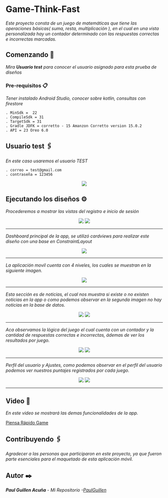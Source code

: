 # Game-Think-Fast

_Este proyecto consta de un juego de matemáticas que tiene las operaciones básicas( suma, resta, multiplicación ), en el cual en una vista personalizada hay un contador determinado con las respuestas correctas e incorrectas marcadas._

## Comenzando 🚀

_Mira **Usuario test** para conocer el usuario asignado para esta prueba de diseños_

### Pre-requisitos 📋

_Tener instalado Android Studio, conocer sobre kotlin, consultas con firestore_

```
. MinSdk =  22
. CompileSdk = 31
. TargetSdk = 31
. Gradle JDFK = corretto - 15 Amanzon Corretto version 15.0.2
. API = 23 Oreo 6.0
```

## Usuario test 🖇️

_En este caso usaremos el usuario TEST_

```
. correo = test@gmail.com
. contraseña = 123456
```

<p align="center">
 <img src="https://i.postimg.cc/W3f7bTK2/Usuario.png"/>
</p>


## Ejecutando los diseños ⚙️

_Procederemos a mostrar las vistas del registro e inicio de sesión_

<p align="center">
 <img src="https://i.postimg.cc/nhBLCRYj/Screenshot-1652891156.png"/>
 <img src="https://i.postimg.cc/VNFLFJhz/Screenshot-1652891164.png"/>
</p>

 ---
 
_Dashboard principal de la app, se utilizó cardviews para realizar este diseño con una base en ConstraintLayout_

<p align="center">
 <img src="https://i.postimg.cc/85PkX18M/Screenshot-1652891208.png"/>
</p>

---

_La aplicación movil cuenta con 4 niveles, los cuales se muestran en la siguiente imagen._

<p align="center">
 <img src="https://i.postimg.cc/xCxfWWY7/Screenshot-1652891210.png"/>
</p>

---

_Esta sección es de noticias, el cual nos muestra si existe o no existen noticias en la app o como podemos observar en la segunda imagen no hay noticias en la base de datos._

<p align="center">
 <img src="https://i.postimg.cc/ZnXTqpWx/Screenshot-1652891218.png"/>
 <img src="https://i.postimg.cc/wTdNFmfm/Screenshot-1652891930.png"/>
</p>

---

_Aca observamos la lógica del juego el cual cuenta con un contador y la cantidad de respuestas correctas e incorrectas, ádemas de ver los resultados por juego._

<p align="center">
 <img src="https://i.postimg.cc/x8g9Khpg/Screenshot-1652891228.png"/>
 <img src="https://i.postimg.cc/2jxjRLjv/Screenshot-1652891259.png"/>
</p>

---

_Perfil del usuario y Ajustes, como podemos observar en el perfil del usuario podemos ver nuestros puntajes registrados por cada juego._

<p align="center">
 <img src="https://i.postimg.cc/qRTrW49j/Screenshot-1652891264.png"/>
 <img src="https://i.postimg.cc/9XkX15Lw/Screenshot-1652891220.png"/>
</p>

---


## Video 📄

_En este video se mostrará las demas funcionalidades de la app._

[Piensa Rápido Game](https://user-images.githubusercontent.com/43099030/169093389-d48f1c99-cf94-4ea0-946f-294b64cd4300.mp4)

## Contribuyendo 🖇️

_Agradecer a las personas que participaron en este proyecto, ya que fueron parte esenciales para el maquetado de esta aplicación móvil._

## Autor ✒️

_**Paul Guillen Acuña** - *Mi Repositorio* -[PaulGuillen](https://github.com/PaulGuillen?tab=repositories)_
